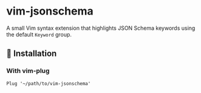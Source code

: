 # vim-jsonschema

A small Vim syntax extension that highlights JSON Schema keywords using the default `Keyword` group.

## 🔧 Installation

### With vim-plug

```vim
Plug '~/path/to/vim-jsonschema'
